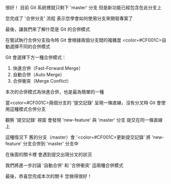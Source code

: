 很好！
目前 Git 系統裡就只剩下 'master' 分支
但是新功能已經包含在此分支上

您完成了 '合併分支' 流程
表示您學會如何使用分支來開發專案了

最後，讓我們來了解什麼是 Git 的合併模式

在嘗試執行合併分支指令時
Git 會根據兩個分支間的複雜度
<color=#CF001C>自動選擇</color>不同的合併模式

Git 會選擇下方一種合併模式：
1. 快進合併（Fast-Forward Merge）
2. 自動合併（Auto Merge）
3. 合併衝突（Merge Conflict）

本次的合併模式為快進合併，也是最為簡單的一種

當<color=#CF001C>兩個分支的 '提交記錄' 呈現一條直線，沒有分叉</color>時
Git 會使用這種模式合併分支

觀察 '提交記錄' 視窗
會發現 'new-feature' 與 'master' 分支
提交在同一條直線上

這種情況下
舊的分支（master）會 '<color=#CF001C>更新提交記錄</color>'
將 'new-feature' 分支合併到 'master' 分支中

在後面的關卡裡
會遇到提交出現分叉的狀況

我們將進一步討論 '自動合併' 和 '合併衝突' 
這兩種合併模式

最後，恭喜您完成本次的關卡
您做得很好！